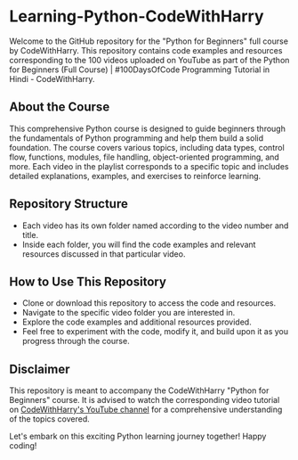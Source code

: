 # Learning-Python-CodeWithHarry


Welcome to the GitHub repository for the "Python for Beginners" full course by CodeWithHarry. This repository contains code examples and resources corresponding to the 100 videos uploaded on YouTube as part of the Python for Beginners (Full Course) | #100DaysOfCode Programming Tutorial in Hindi - CodeWithHarry.

## About the Course
This comprehensive Python course is designed to guide beginners through the fundamentals of Python programming and help them build a solid foundation. The course covers various topics, including data types, control flow, functions, modules, file handling, object-oriented programming, and more. Each video in the playlist corresponds to a specific topic and includes detailed explanations, examples, and exercises to reinforce learning.

## Repository Structure
- Each video has its own folder named according to the video number and title.
- Inside each folder, you will find the code examples and relevant resources discussed in that particular video.

## How to Use This Repository
- Clone or download this repository to access the code and resources.
- Navigate to the specific video folder you are interested in.
- Explore the code examples and additional resources provided.
- Feel free to experiment with the code, modify it, and build upon it as you progress through the course.

## Disclaimer
This repository is meant to accompany the CodeWithHarry "Python for Beginners" course. It is advised to watch the corresponding video tutorial on [CodeWithHarry's YouTube channel](https://youtube.com/playlist?list=PLu0W_9lII9agwh1XjRt242xIpHhPT2llg) for a comprehensive understanding of the topics covered.

Let's embark on this exciting Python learning journey together! Happy coding!
